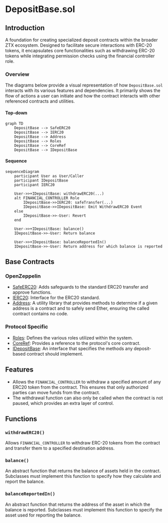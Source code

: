 # DepositBase.sol

## Introduction
A foundation for creating specialized deposit contracts within the broader ZTX ecosystem. Designed to facilitate secure interactions with ERC-20 tokens, it encapsulates core functionalities such as withdrawing ERC-20 tokens while integrating permission checks using the financial controller role.

### Overview
The diagrams below provide a visual representation of how `DepositBase.sol` interacts with its various features and dependencies. It primarily shows the flow of actions a user can initiate and how the contract interacts with other referenced contracts and utilities.

#### Top-down
```mermaid
graph TD
    DepositBase --> SafeERC20
    DepositBase --> IERC20
    DepositBase --> Address
    DepositBase --> Roles
    DepositBase --> CoreRef
    DepositBase --> IDepositBase
```

#### Sequence
```mermaid
sequenceDiagram
    participant User as User/Caller
    participant IDepositBase
    participant IERC20

    User->>+IDepositBase: withdrawERC20(...)
    alt FINANCIAL_CONTROLLER Role
        IDepositBase->>IERC20: safeTransfer(...)
        IDepositBase->>IDepositBase: Emit WithdrawERC20 Event
    else
        IDepositBase->>-User: Revert
    end

    User->>+IDepositBase: balance()
    IDepositBase->>-User: Return balance

    User->>+IDepositBase: balanceReportedIn()
    IDepositBase->>-User: Return address for which balance is reported
```

## Base Contracts
### OpenZeppelin
- [SafeERC20](https://github.com/OpenZeppelin/openzeppelin-contracts/blob/master/contracts/token/ERC20/utils/SafeERC20.sol): Adds safeguards to the standard ERC20 transfer and approve functions.
- [IERC20](https://github.com/OpenZeppelin/openzeppelin-contracts/blob/master/contracts/token/ERC20/IERC20.sol): Interface for the ERC20 standard.
- [Address](https://github.com/OpenZeppelin/openzeppelin-contracts/blob/master/contracts/utils/Address.sol):  A utility library that provides methods to determine if a given address is a contract and to safely send Ether, ensuring the called contract contains no code.
### Protocol Specific
- [Roles](https://github.com/ZTX-Foundation/tuxedo/blob/develop/src/core/Roles.sol): Defines the various roles utilized within the system.
- [CoreRef](https://github.com/ZTX-Foundation/tuxedo/blob/develop/src/refs/CoreRef.sol): Provides a reference to the protocol's core contract.
- [IDepositBase](https://github.com/ZTX-Foundation/tuxedo/blob/develop/src/finance/IDepositBase.sol): An interface that specifies the methods any deposit-based contract should implement.

## Features
- Allows the `FINANCIAL_CONTROLLER` to withdraw a specified amount of any ERC20 token from the contract. This ensures that only authorized parties can move funds from the contract.
- The withdrawal function can also only be called when the contract is not paused, which provides an extra layer of control.

## Functions
### `withdrawERC20()`
Allows `FINANCIAL_CONTROLLER` to withdraw ERC-20 tokens from the contract and transfer them to a specified destination address.

### `balance()`
An abstract function that returns the balance of assets held in the contract. Subclasses must implement this function to specify how they calculate and report the balance.

### `balanceReportedIn()`
An abstract function that returns the address of the asset in which the balance is reported. Subclasses must implement this function to specify the asset used for reporting the balance.
